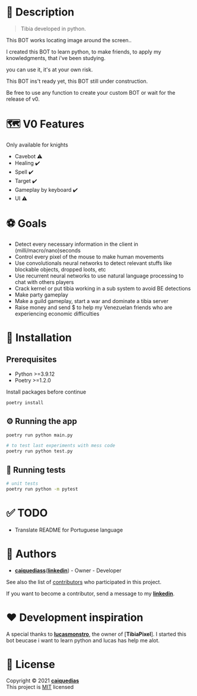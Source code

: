 # 📝 Description

> Tibia developed in python.

This BOT works locating image around the screen..

I created this BOT to learn python, to make friends, to apply my knowledgments, that i've been studying.

you can use it, it's at your own risk.

This BOT ins't ready yet, this BOT still under construction.

Be free to use any function to create your custom BOT or wait for the release of v0.

# 🗺️ V0 Features

Only available for knights

- Cavebot :warning:
- Healing :heavy_check_mark:
- Spell :heavy_check_mark:
- Target :heavy_check_mark:
- Gameplay by keyboard :heavy_check_mark:
- UI :warning:

# ⚽ Goals

- Detect every necessary information in the client in (milli/macro/nano)seconds
- Control every pixel of the mouse to make human movements
- Use convolutionals neural networks to detect relevant stuffs like blockable objects, dropped loots, etc
- Use recurrent neural networks to use natural language processing to chat with others players
- Crack kernel or put tibia working in a sub system to avoid BE detections
- Make party gameplay
- Make a guild gameplay, start a war and dominate a tibia server
- Raise money and send $ to help my Venezuelan friends who are experiencing economic difficulties

# 🧰 Installation

## Prerequisites

- Python >=3.9.12
- Poetry >=1.2.0

Install packages before continue

```bash
poetry install
```


## ⚙ Running the app

```bash
poetry run python main.py

# to test last experiments with mess code
poetry run python test.py
```
## 🧪 Running tests

```bash
# unit tests
poetry run python -m pytest
```

# ✅ TODO

- Translate README for Portuguese language

# 👷 Authors

- [**caiquediass**](https://github.com/caiquediass)([**linkedin**](https://www.linkedin.com/in/caique-dias-b51b53176//)) - Owner - Developer


See also the list of [contributors](../../graphs/contributors) who participated
in this project.

If you want to become a contributor, send a message to my [**linkedin**](https://www.linkedin.com/in/lucasmonstro/).

# ❤️ Development inspiration

A special thanks to [**lucasmonstro**](http://github.com/lucasmonstro), the owner of [**TibiaPixel**]. I started this bot beucase i want to learn python and lucas has help me alot.

# 📝 License

Copyright © 2021 [**caiquedias**](https://github.com/caiquediass)  
This project is [MIT](https://opensource.org/licenses/MIT) licensed
